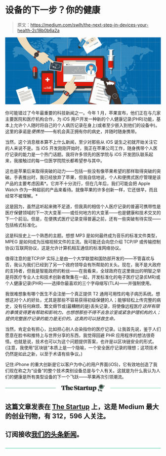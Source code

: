 # 设备的下一步？你的健康

> 原文：<https://medium.com/swlh/the-next-step-in-devices-your-health-2c18b0b6a2a>

![](img/210b5582ed3ff5d0b3a39c2a46b98ba4.png)

你可能错过了今年最重要的科技新闻之一。今年 1 月，苹果宣布，他们正在与几家主要医院和医疗机构合作，为 iOS 用户开发一种新的个人健康记录(PHR)功能，基本上允许个人随时将自己的个人病历记录在身上(或者至少嵌入到他们的设备中)。这里的承诺是*便携性*——有机会真正拥有你的病史，并随时随身携带。

当然，这个消息根本算不上什么新闻，至少对那些从 iOS 诞生之初就开始关注它的人来说不是。当 iOS 开发刚刚开始时，我正在苹果公司工作，随身携带个人医疗记录的能力是一个热门话题。我将许多领先的医学院与 iOS 开发团队联系起来，我接触过的每一位医学院院长都希望参与其中。

这也是苹果后来取得突破的动力——包括一些没有像苹果希望的那样取得突破的突破。手表推出时，我已经放弃了苹果，但我自信地说，个人和便携式医疗管理是该产品的主要考虑因素*。它并不十分流行，但在几年后，我们可能会把 Apple Watch 作为一种超前的产品来看待。就像苹果的许多创新一样，它还很早，而且经常不被理解。*

这是因为，虽然这听起来微不足道，但我真的相信个人医疗记录的普遍可携带性是医疗保健领域的下一次大变革——或任何地方的大变革——也是健康和技术交叉的下一个前沿。但是，在便携式医疗记录变得普遍之前，还有一些突破有待实现——包括格式标准化。

这是科技史上一个熟悉的主题。想想 MP3 是如何最终成为音乐的标准文件类型，MPEG 是如何成为压缩视频文件的主流。我可能还会向您介绍 TCP/IP 或传输控制协议/互联网协议，这是允许计算机相互通信的标准网络协议。

值得注意的是TCP/IP 实际上是由一个大学联盟和国防部开发的——不管喜欢与否，我认为我们已经到了另一个政府领导会有所帮助的关头。现在，我不是大政府的支持者，但我是智能政府的粉丝——在我看来，全球政府在这里做出的明智之举是将医疗专业人士和技术创新者聚集在一起，开发标准化的电子医疗记录(EMR)或个人健康记录(PHR)——选择你最喜欢的三个字母缩写(TLA)——并强制使用。

我很难想象有哪个医生不会注册一个真正提供 T2 通用可用性的电子病历系统。想想这对个人的好处，尤其是那些不容易获得初级保健的人；能够轻松上传完整的病史，没有任何麻烦、繁文缛节或(最糟糕的是)丢失记录，将使像远程医疗*这样有限的事情变得更有帮助和影响力。也想想那些不得不去急诊室或紧急护理机构的人；提供完整医疗记录的能力是无价的。这真的可以拯救生命。*

当然，肯定会有担心，比如担心别人会染指你的医疗记录。让我首先说，鉴于人们愿意在脸书和推特上与世界分享的东西，我觉得回避 PHR 应用程序的想法很奇怪。也就是说，技术也可以为这个问题提供答案，也许是以区块链安全的形式。(注意，我使用“区块链”本质上是一个隐喻，一个安全医疗记录的理想；这项技术仍然是如此之新，以至于术语有些争议。)

记住:iPhone 的重大创新是它以客户为中心的用户界面(iOS)，它有效地创造了我们现在称之为“设备”的整个技术类别设备总是与个人有关。这就是为什么我认为人们的健康是所有类型设备的下一个飞跃——苹果再次引领潮流。

[![](img/308a8d84fb9b2fab43d66c117fcc4bb4.png)](https://medium.com/swlh)

## 这篇文章发表在 [The Startup](https://medium.com/swlh) 上，这是 Medium 最大的创业刊物，有 312，596 人关注。

## 订阅接收[我们的头条新闻](http://growthsupply.com/the-startup-newsletter/)。

[![](img/b0164736ea17a63403e660de5dedf91a.png)](https://medium.com/swlh)